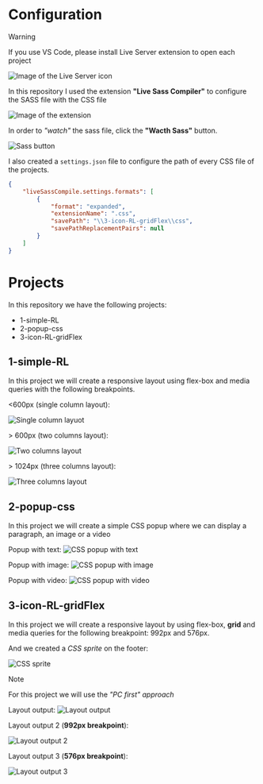 ﻿# Configuration

> [!WARNING]
> If you use VS Code, please install Live Server extension to open each project

![Image of the Live Server icon](live-server-extension.png)

In this repository I used the extension **"Live Sass Compiler"** to configure the SASS file with the CSS file

![Image of the extension](live-sass-comp.png)

In order to _"watch"_ the sass file, click the **"Wacth Sass"** button.

![Sass button](sass-button.png)

I also created a `settings.json` file to configure the path of every CSS file of the projects.

```json
{
    "liveSassCompile.settings.formats": [
        {
            "format": "expanded",
            "extensionName": ".css",
            "savePath": "\\3-icon-RL-gridFlex\\css",
            "savePathReplacementPairs": null
        }
    ]
}
```

# Projects

In this repository we have the following projects:

-   1-simple-RL
-   2-popup-css
-   3-icon-RL-gridFlex

## 1-simple-RL

In this project we will create a responsive layout using flex-box and media queries with the following breakpoints.

<600px (single column layout):

![Single column layuot](1-simple-RL/images/single-column.png)

\> 600px (two columns layout):

![Two columns layout](1-simple-RL/images/two-columns.png)

\> 1024px (three columns layout):

![Three columns layout](1-simple-RL/images/three-columns.png)

## 2-popup-css

In this project we will create a simple CSS popup where we can display a paragraph, an image or a video

Popup with text:
![CSS popup with text](2-popup-css/layout-output-1.png)

Popup with image:
![CSS popup with image](2-popup-css/layout-output-2.png)

Popup with video:
![CSS popup with video](2-popup-css/layout-output-3.png)

## 3-icon-RL-gridFlex

In this project we will create a responsive layout by using flex-box, **grid** and media queries for the following breakpoint: 992px and 576px.

And we created a _CSS sprite_ on the footer:

![CSS sprite](3-icon-RL-gridFlex/images/css-sprite.png)

> [!NOTE]
> For this project we will use the _"PC first" approach_

Layout output:
![Layout output](3-icon-RL-gridFlex/images/Layout-1a.png)

Layout output 2 (**992px breakpoint**):

![Layout output 2](3-icon-RL-gridFlex/images/layout-2.png)

Layout output 3 (**576px breakpoint**):

![Layout output 3](3-icon-RL-gridFlex/images/layout-3.png)


